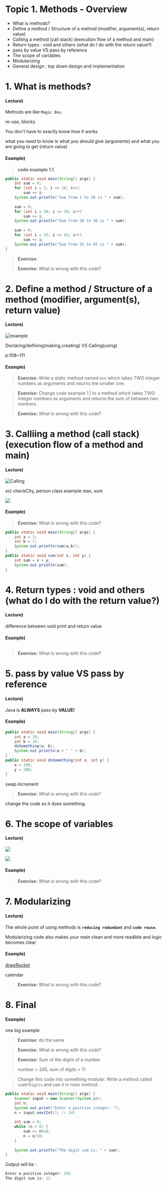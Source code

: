
# Topic 1. Methods - Overview

- What is methods?
- Define a method / Structure of a method (modifier, argument(s), return value)
- Calliing a method (call stack) (execution flow of a method and main)
- Return types : void and others (what do I do with the return value?)
- pass by value VS pass by reference
- The scope of variables
- Modularizing
- General design : top down design and implementation


# 1. What is methods?

#### Lecture) 

Methods are like `Magic Box`.

re-use, blocks

You don't have to exactly know how it works

what you need to know is what you should give (arguments) and what you are going to get (return value)

#### Example)

> **code example 1.1**

```java
public static void main(String[] args) {
    int sum = 0;
    for (int i = 1; i <= 10; i++)
        sum += i;
    System.out.println("Sum from 1 to 10 is " + sum);
    
    sum = 0;
    for (int i = 20; i <= 30; i++)
        sum += i;
    System.out.println("Sum from 20 to 30 is " + sum);
    
    sum = 0;
    for (int i = 35; i <= 45; i++)
        sum += i;
    System.out.println("Sum from 35 to 45 is " + sum);
}
```

> **Exercise:**

> **Exercise:** What is wrong with this code?

# 2. Define a method / Structure of a method (modifier, argument(s), return value)

#### Lecture) 

![example](https://github.com/lukesterlee/review-session/blob/master/methods/structureOfMethods.JPG)

Declaring/defining(making,creating) VS Calling(using)

p:108~111

#### Example)

> **Exercise:** Write a static method named `min` which takes TWO integer numbers as arguments and returns the smaller one. 

> **Exercise:** Change code example 1.1 to a method which takes TWO integer numbers as arguments and returns the sum of between two numbers.

> **Exercise:** What is wrong with this code?

# 3. Calliing a method (call stack) (execution flow of a method and main)

#### Lecture)  

![Calling](https://github.com/lukesterlee/review-session/blob/master/methods/calling.JPG)

ex) checkCity, person class example
max, sum

![](https://github.com/lukesterlee/review-session/blob/master/methods/callstack.JPG)

#### Example)

> **Exercise:** What is wrong with this code?

```java
public static void main(String[] args) {
    int a = 3;
    int b = 7;
    System.out.println(sum(a,b));
}
public static void sum(int x, int y) {
    int sum = x + y;
    System.out.println(sum);
}
```

# 4. Return types : void and others (what do I do with the return value?)

#### Lecture) 

difference between void print and return value

#### Example)

```java

```

> **Exercise:** What is wrong with this code?


# 5. pass by value VS pass by reference

#### Lecture) 

Java is **ALWAYS** pass by **VALUE!**

#### Example)

```java
public static void main(String[] args) {
    int a = 10;
    int b = 20;
    doSomething(a, b);
    System.out.println(a + " " + b);
}
public static void doSomething(int x, int y) {
    x = 100;
    y = 200;
}
```

swap
increment

> **Exercise:** What is wrong with this code?

change the code so it does something.


# 6. The scope of variables

#### Lecture) 

![](https://github.com/lukesterlee/review-session/blob/master/methods/scopeforloop.JPG)

![](https://github.com/lukesterlee/review-session/blob/master/methods/scopecomparison.JPG)

#### Example)

> **Exercise:** What is wrong with this code?

# 7. Modularizing

#### Lecture) 

The whole point of using methods is **`reducing redundant`** and **`code reuse`**.

Modularizing code also makes your main clean and more readible and logic becomes clear



#### Example)

[drawRocket](https://github.com/lukesterlee/accesscode/blob/master/AC_20150312/src/nyc/c4q/lukesterlee/DrawRocket.java)

calendar

> **Exercise:** What is wrong with this code?

# 8. Final

#### Example)

one big example 

> **Exercise:** do the same


> **Exercise:** What is wrong with this code?


> **Exercise:** Sum of the digits of a number

> number = 245, sum of digits = 11

> Change this code into something modular. Write a method called `sumOfDigits` and use it in main method.


```java
public static void main(String[] args) {
    Scanner input = new Scanner(System.in);
    int n;
    System.out.print("Enter a positive integer: ");
    n = input.nextInt(); // 245
    
    int sum = 0;
    while (n > 0) {
        sum += n%10;
        n = n/10;
    }
    
    System.out.println("The digit sum is: " + sum);
}
```

Output will be :

```java
Enter a positive integer: 245
The digit sum is: 11
```

